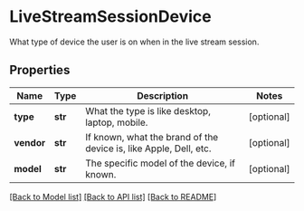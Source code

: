 # LiveStreamSessionDevice

What type of device the user is on when in the live stream session.
## Properties
Name | Type | Description | Notes
------------ | ------------- | ------------- | -------------
**type** | **str** | What the type is like desktop, laptop, mobile. | [optional] 
**vendor** | **str** | If known, what the brand of the device is, like Apple, Dell, etc. | [optional] 
**model** | **str** | The specific model of the device, if known. | [optional] 

[[Back to Model list]](../README.md#documentation-for-models) [[Back to API list]](../README.md#documentation-for-api-endpoints) [[Back to README]](../README.md)


